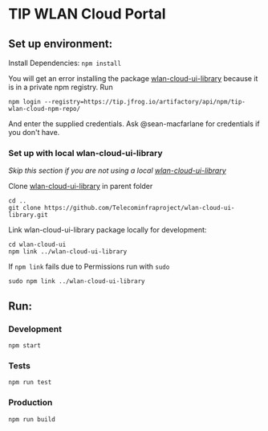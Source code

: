 # TIP WLAN Cloud Portal

## Set up environment:

Install Dependencies:
`npm install`

You will get an error installing the package [wlan-cloud-ui-library](https://github.com/Telecominfraproject/wlan-cloud-ui-library) because it is in a private npm registry. Run
```
npm login --registry=https://tip.jfrog.io/artifactory/api/npm/tip-wlan-cloud-npm-repo/
```
And enter the supplied credentials. Ask @sean-macfarlane for credentials if you don't have. 

### Set up with local wlan-cloud-ui-library
*Skip this section if you are not using a local [wlan-cloud-ui-library](https://github.com/Telecominfraproject/wlan-cloud-ui-library)*

Clone [wlan-cloud-ui-library](https://github.com/Telecominfraproject/wlan-cloud-ui-library) in parent folder

```
cd ..
git clone https://github.com/Telecominfraproject/wlan-cloud-ui-library.git
```

Link wlan-cloud-ui-library package locally for development:

```
cd wlan-cloud-ui
npm link ../wlan-cloud-ui-library
```

If `npm link` fails due to Permissions run with `sudo`

```
sudo npm link ../wlan-cloud-ui-library
```

## Run:

### Development

`npm start`

### Tests

`npm run test`

### Production

`npm run build`
